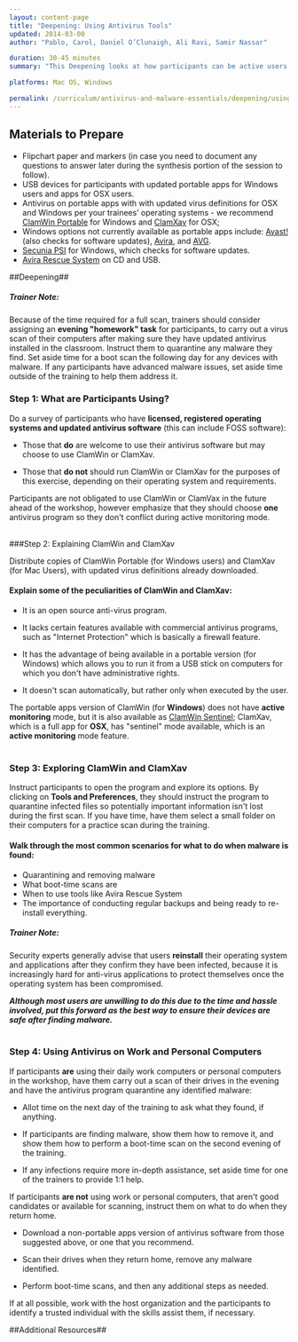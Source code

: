 ```yaml
---
layout: content-page
title: "Deepening: Using Antivirus Tools"
updated: 2014-03-00
author: "Pablo, Carol, Daniel O’Clunaigh, Ali Ravi, Samir Nassar"

duration: 30-45 minutes
summary: "This Deepening looks at how participants can be active users of antivirus software for their devices, and how to make informed decisions around which to use and why. If you are not holding a multi-day training, prepare take-home instructions for what participants should do if their antivirus software identifies malware."

platforms: Mac OS, Windows

permalink: /curriculum/antivirus-and-malware-essentials/deepening/using-antivirus-tools/
---
```

## Materials to Prepare ##

- Flipchart paper and markers (in case you need to document any questions to answer later during the synthesis portion of the session to follow).
- USB devices for participants with updated portable apps for Windows users and apps for OSX users.
- Antivirus on portable apps with with updated virus definitions for OSX and Windows per your trainees’ operating systems - we recommend [ClamWin Portable](http://www.clamwin.com/content/view/118/89/) for Windows and [ClamXav](http://www.clamxav.com/) for OSX;
- Windows options not currently available as portable apps include: [Avast!](https://www.avast.com/en-us/index) (also checks for software updates), [Avira](http://www.avira.com/), and [AVG](http://free.avg.com/eu-en/homepage).
- [Secunia PSI](http://www.flexerasoftware.com/enterprise/products/software-vulnerability-management/personal-software-inspector/) for Windows, which checks for software updates.
- [Avira Rescue System](https://www.avira.com/en/download/product/avira-rescue-system) on CD and USB.

##Deepening##

##### Trainer Note: #####
Because of the time required for a full scan, trainers should consider assigning an **evening "homework" task** for participants, to carry out a virus scan of their computers after making sure they have updated antivirus installed in the classroom. Instruct them to quarantine any malware they find. Set aside time for a boot scan the following day for any devices with malware. If any participants have advanced malware issues, set aside time outside of the training to help them address it.

### Step 1: What are Participants Using? ###
Do a survey of participants who have **licensed, registered operating systems and updated antivirus software** (this can include FOSS software):

- Those that **do** are welcome to use their antivirus software but may choose to use ClamWin or ClamXav.

- Those that **do not** should run ClamWin or ClamXav for the purposes of this exercise, depending on their operating system and requirements.

Participants are not obligated to use ClamWin or ClamVax in the future ahead of the workshop, however emphasize that they should choose **one** antivirus program so they don't conflict during active monitoring mode.
<br><br>

###Step 2: Explaining ClamWin and ClamXav

Distribute copies of ClamWin Portable (for Windows users) and ClamXav (for Mac Users), with updated virus definitions already downloaded.

#### Explain some of the peculiarities of ClamWin and ClamXav: ####


- It is an open source anti-virus program.

- It lacks certain features available with commercial antivirus programs, such as "Internet Protection" which is basically a firewall feature.

- It has the advantage of being available in a portable version (for Windows) which allows you to run it from a USB stick on computers for which you don't have administrative rights.

- It doesn't scan automatically, but rather only when executed by the user.

The portable apps version of ClamWin (for **Windows**) does not have **active monitoring** mode, but it is also available as [ClamWin Sentinel](http://clamsentinel.sourceforge.net/SentinelSimpleGuide.html); ClamXav, which is a full app for **OSX**, has "sentinel" mode available, which is an **active monitoring** mode feature.
<br><br>

### Step 3: Exploring ClamWin and ClamXav ###

Instruct participants to open the program and explore its options. By clicking on **Tools and Preferences**, they should instruct the program to quarantine infected files so potentially important information isn't lost during the first scan. If you have time, have them select a small folder on their computers for a practice scan during the training.

#### Walk through the most common scenarios for what to do when malware is found: ####

- Quarantining and removing malware
- What boot-time scans are
- When to use tools like Avira Rescue System
- The importance of conducting regular backups and being ready to re-install everything.

##### Trainer Note: #####
Security experts generally advise that users **reinstall** their operating system and applications after they confirm they have been infected, because it is increasingly hard for anti-virus applications to protect themselves once the operating system has been compromised.

***Although most users are unwilling to do this due to the time and hassle involved, put this forward as the best way to ensure their devices are safe after finding malware.***
<br><br>

### Step 4: Using Antivirus on Work and Personal Computers ###

If participants **are** using their daily work computers or personal computers in the workshop, have them carry out a scan of their drives in the evening and have the antivirus program quarantine any identified malware:

- Allot time on the next day of the training to ask what they found, if anything.

- If participants are finding malware, show them how to remove it, and show them how to perform a boot-time scan on the second evening of the training.

- If any infections require more in-depth assistance, set aside time for one of the trainers to provide 1:1 help.

If participants **are not** using work or personal computers, that aren't good candidates or available for scanning, instruct them on what to do when they return home.

- Download a non-portable apps version of antivirus software from those suggested above, or one that you recommend.

- Scan their drives when they return home, remove any malware identified.

- Perform boot-time scans, and then any additional steps as needed.

If at all possible, work with the host organization and the participants to identify a trusted individual with the skills assist them, if necessary.


##Additional Resources##
